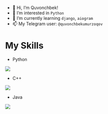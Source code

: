 - 👋 Hi, I’m Quvonchbek!
- 👀 I’m interested in `Python`
- 🌱 I’m currently learning `django`, `aiogram`
- 📫 My Telegram user: `@quvonchbekumurzoqov`

# My Skills

- Python

![](https://us-central1-progress-markdown.cloudfunctions.net/progress/80)

- C++

![](https://us-central1-progress-markdown.cloudfunctions.net/progress/60)

- Java 

![](https://us-central1-progress-markdown.cloudfunctions.net/progress/75)

<!---
quvonchbek-umurzoqov/quvonchbek-umurzoqov is a ✨ special ✨ repository because its `README.md` (this file) appears on your GitHub profile.
You can click the Preview link to take a look at your changes.
--->
